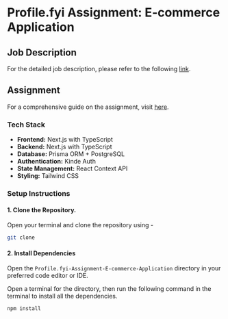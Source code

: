 # Profile.fyi Assignment: E-commerce Application

## Job Description
For the detailed job description, please refer to the following [link](https://docs.google.com/document/d/1s7KITQ_hHTMuEnXDRYumnSIXDYQ0sa6W5XzOc9PMxcw).

## Assignment
For a comprehensive guide on the assignment, visit [here](https://docs.google.com/document/d/1yUA4DMH4F8JS6m1Boqco668EhxSesKqS07toes0CdBg).

### Tech Stack
- **Frontend:** Next.js with TypeScript
- **Backend:** Next.js with TypeScript
- **Database:** Prisma ORM + PostgreSQL
- **Authentication:** Kinde Auth
- **State Management:** React Context API
- **Styling:** Tailwind CSS

### Setup Instructions
#### 1. Clone the Repository.
  Open your terminal and clone the repository using -
  ```bash
  git clone 
  ```
#### 2. Install Dependencies
  Open the `Profile.fyi-Assignment-E-commerce-Application` directory in your preferred code editor or IDE.
  
  Open a terminal for the directory, then run the following command in the terminal to install all the dependencies.
  ```bash
  npm install
  ```
